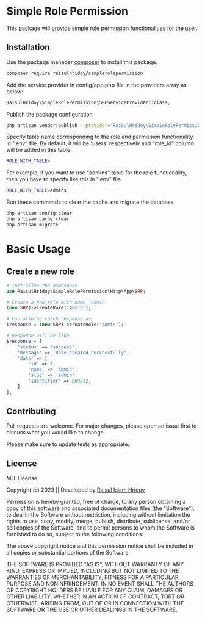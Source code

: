 # Simple Role Permission

This package will provide simple role permission functionalities for the user.

## Installation

Use the package manager [composer](https://getcomposer.org/installer) to install this package.

```bash
composer require raisulhridoy/simplerolepermission
```
Add the service provider in config/app.php file in the providers array as below:
```bash
RaisulHridoy\SimpleRolePermission\SRPServiceProvider::class,
```
Publish the package configuration
```bash
php artisan vendor:publish --provider="RaisulHridoy\SimpleRolePermission\SRPServiceProvider"
```
Specify table name corresponding to the role and permission functionality in ".env" file. By default, it will be 'users' respectively and "role_id" column will be added in this table.
```bash
ROLE_WITH_TABLE=
```
For example, if you want to use "admins" table for the role functionality, then you have to specify like this in ".env" file.
```bash
ROLE_WITH_TABLE=admins
```

Run these commands to clear the cache and migrate the database.
```bash
php artisan config:clear
php artisan cache:clear
php artisan migrate
```


# Basic Usage

## Create a new role
```php
# Initialize the namespace
use RaisulHridoy\SimpleRolePermission\Http\App\SRP;

# Create a new role with name 'admin'
(new SRP)->createRole('Admin');

# Can also be catch response as
$response = (new SRP)->createRole('Admin');

# Response will be like
$response = [
    'status' => 'success',
    'message' => 'Role created successfully',
    'data' => [
        'id' => 1,
        'name' => 'Admin',
        'slug' => 'admin',
        'identifier' => 569832,
    ]
];
```

## Contributing

Pull requests are welcome. For major changes, please open an issue first
to discuss what you would like to change.

Please make sure to update tests as appropriate.

## License

MIT License

Copyright (c) 2023 || Developed by [Raisul Islam Hridoy](https://bd.linkedin.com/in/raisulhridoy)

Permission is hereby granted, free of charge, to any person obtaining a copy
of this software and associated documentation files (the "Software"), to deal
in the Software without restriction, including without limitation the rights
to use, copy, modify, merge, publish, distribute, sublicense, and/or sell
copies of the Software, and to permit persons to whom the Software is
furnished to do so, subject to the following conditions:

The above copyright notice and this permission notice shall be included in all
copies or substantial portions of the Software.

THE SOFTWARE IS PROVIDED "AS IS", WITHOUT WARRANTY OF ANY KIND, EXPRESS OR
IMPLIED, INCLUDING BUT NOT LIMITED TO THE WARRANTIES OF MERCHANTABILITY,
FITNESS FOR A PARTICULAR PURPOSE AND NONINFRINGEMENT. IN NO EVENT SHALL THE
AUTHORS OR COPYRIGHT HOLDERS BE LIABLE FOR ANY CLAIM, DAMAGES OR OTHER
LIABILITY, WHETHER IN AN ACTION OF CONTRACT, TORT OR OTHERWISE, ARISING FROM,
OUT OF OR IN CONNECTION WITH THE SOFTWARE OR THE USE OR OTHER DEALINGS IN THE
SOFTWARE.
